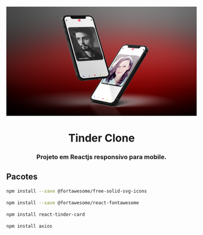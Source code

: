 <div align="center">
  <p align="center">
    <img src="src/assets/img/mock-tinder.png" width="680" height="290" alt="React Cars App" />
  </p>
 <h1>Tinder Clone</h1>
 <h3>Projeto em Reactjs responsivo para mobile.<h3>
</div>

## Pacotes

```bash
npm install --save @fortawesome/free-solid-svg-icons
```

```bash
npm install --save @fortawesome/react-fontawesome
```

```bash
npm install react-tinder-card
```

```bash
npm install axios
```
